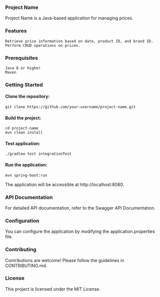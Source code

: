 ### Project Name
Project Name is a Java-based application for managing prices.

### Features

    Retrieve price information based on date, product ID, and brand ID.
    Perform CRUD operations on prices.

### Prerequisites

    Java 8 or higher
    Maven

### Getting Started

#### Clone the repository:

    git clone https://github.com/your-username/project-name.git

#### Build the project:

    cd project-name
    mvn clean install

#### Test application:

    ./gradlew test integrationTest

#### Run the application:

    mvn spring-boot:run

The application will be accessible at http://localhost:8080.

### API Documentation
For detailed API documentation, refer to the Swagger API Documentation.

### Configuration
You can configure the application by modifying the application.properties file.

### Contributing
Contributions are welcome! Please follow the guidelines in CONTRIBUTING.md.

### License
This project is licensed under the MIT License.
